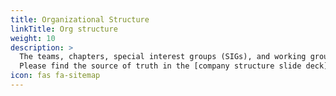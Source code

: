 ```yaml
---
title: Organizational Structure
linkTitle: Org structure
weight: 10
description: >
  The teams, chapters, special interest groups (SIGs), and working groups (WGs)
  Please find the source of truth in the [company structure slide deck](https://docs.google.com/presentation/d/1kc-eBmIjIWGVO8P__ifMEWVUqkthOfSTggpQe8JwImI/edit#slide=id.g45d4829c06_7_0)
icon: fas fa-sitemap
---
```

